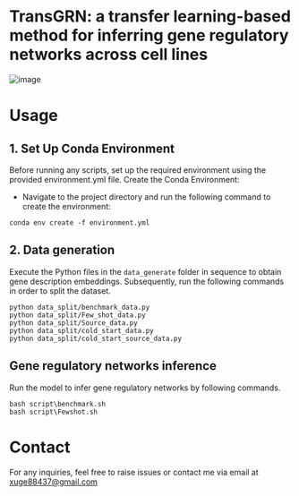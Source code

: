 # TransGRN: a transfer learning-based method for inferring gene regulatory networks across cell lines
![image](https://github.com/Neol-Xu/TransGRN/blob/main/figure/Flowchat.png)
# Usage
## 1. Set Up Conda Environment
Before running any scripts, set up the required environment using the provided environment.yml file. Create the Conda Environment:
- Navigate to the project directory and run the following command to create the environment:
```shell
conda env create -f environment.yml
```
## 2. Data generation
Execute the Python files in the `data_generate` folder in sequence to obtain gene description embeddings. Subsequently, run the following commands in order to split the dataset.
```shell
python data_split/benchmark_data.py
python data_split/Few_shot_data.py
python data_split/Source_data.py
python data_split/cold_start_data.py
python data_split/cold_start_source_data.py
```
## Gene regulatory networks inference
Run the model to infer gene regulatory networks by following commands.
```shell
bash script\benchmark.sh
bash script\Fewshot.sh
```
# Contact
For any inquiries, feel free to raise issues or contact me via email at xuge88437@gmail.com
